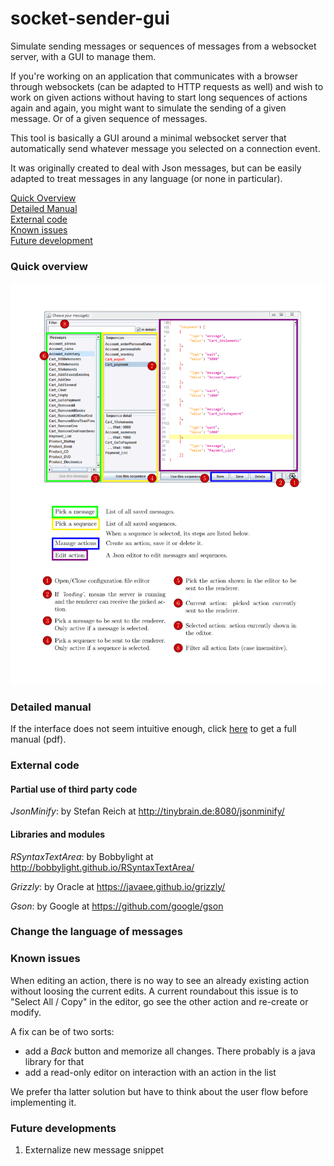 # socket-sender-gui
Simulate sending messages or sequences of messages from a websocket server, with a GUI to manage them.

If you're working on an application that communicates with a browser through websockets
(can be adapted to HTTP requests as well)
and wish to work on given actions without having to start long sequences of actions again and again,
you might want to simulate the sending of a given message.
Or of a given sequence of messages.

This tool is basically a GUI around a minimal websocket server that automatically send whatever message you selected on a connection event.

It was originally created to deal with Json messages, but can be easily adapted to treat messages in any language (or none in particular). 

 [Quick Overview](#sec_quickOverview)  
 [Detailed Manual](#sec_detailedManual)  
 [External code](#sec_externalCode)  
 [Known issues](#sec_knownIssues)  
 [Future development](#sec_future)  


### Quick overview
<a name="sec_quickOverview"/>

<p align="center">
  <img alt="Quick OVerview" src="documentation/screenshots/MessagePicker[transparent].png">
</p>

### Detailed manual
<a name="sec_detailedManual"/>

If the interface does not seem intuitive enough, click [here](documentation/latex/SocketSenderGui.pdf) to get a full manual (pdf).

### External code
<a name="sec_externalCode"/>

#### Partial use of third party code

*JsonMinify*: by Stefan Reich at http://tinybrain.de:8080/jsonminify/

#### Libraries and modules

*RSyntaxTextArea*: by Bobbylight at http://bobbylight.github.io/RSyntaxTextArea/

*Grizzly*: by Oracle at https://javaee.github.io/grizzly/

*Gson*: by Google at https://github.com/google/gson

### Change the language of messages
<a name="sec_languageOfMessages"/>


### Known issues
<a name="sec_knownIssues"/>

When editing an action, there is no way to see an already existing action without loosing the current edits.
A current roundabout this issue is to "Select All / Copy" in the editor,
go see the other action and re-create or modify.

A fix can be of two sorts:
- add a _Back_ button and memorize all changes. There probably is a java library for that
- add a read-only editor on interaction with an action in the list

We prefer tha latter solution but have to think about the user flow before implementing it.

### Future developments
<a name="sec_future"/>

1) Externalize new message snippet
